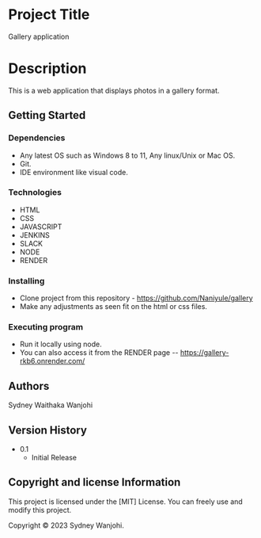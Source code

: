 # Project Title

Gallery application

# Description

This is a web application that displays photos in a gallery format.

## Getting Started

### Dependencies

- Any latest OS such as Windows 8 to 11, Any linux/Unix or Mac OS.
- Git.
- IDE environment like visual code.

### Technologies

- HTML
- CSS
- JAVASCRIPT
- JENKINS
- SLACK
- NODE
- RENDER

### Installing

- Clone project from this repository - https://github.com/Naniyule/gallery
- Make any adjustments as seen fit on the html or css files.

### Executing program

- Run it locally using node.
- You can also access it from the RENDER page -- https://gallery-rkb6.onrender.com/

## Authors

Sydney Waithaka Wanjohi


## Version History

- 0.1
  - Initial Release

## Copyright and license Information

This project is licensed under the [MIT] License. You can freely use and modify this project.

Copyright © 2023 Sydney Wanjohi.
